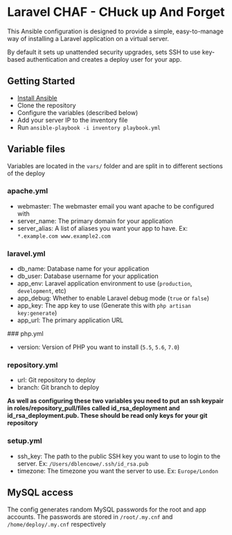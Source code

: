 # Laravel CHAF - CHuck up And Forget
This Ansible configuration is designed to provide a simple, easy-to-manage way of installing a Laravel application on a virtual server.

By default it sets up unattended security upgrades, sets SSH to use key-based authentication and creates a deploy user for your app.

## Getting Started
* [Install Ansible](http://docs.ansible.com/ansible/intro_installation.html)
* Clone the repository
* Configure the variables (described below)
* Add your server IP to the inventory file
* Run `ansible-playbook -i inventory playbook.yml`

## Variable files
Variables are located in the `vars/` folder and are split in to different sections of the deploy

### apache.yml
* webmaster: The webmaster email you want apache to be configured with
* server_name: The primary domain for your application
* server_alias: A list of aliases you want your app to have. Ex: `*.example.com www.example2.com`

### laravel.yml
* db_name: Database name for your application
* db_user: Database username for your application
* app_env: Laravel application environment to use (`production`, `development`, etc)
* app_debug: Whether to enable Laravel debug mode (`true` or `false`)
* app_key: The app key to use (Generate this with `php artisan key:generate`)
* app_url: The primary application URL

### php.yml
* version: Version of PHP you want to install (`5.5`, `5.6`, `7.0`)

### repository.yml
* url: Git repository to deploy
* branch: Git branch to deploy

**As well as configuring these two variables you need to put an ssh keypair in roles/repository_pull/files called id_rsa_deployment and id_rsa_deployment.pub. These should be read only keys for your git repository**

### setup.yml
* ssh_key: The path to the public SSH key you want to use to login to the server. Ex: `/Users/dblencowe/.ssh/id_rsa.pub`
* timezone: The timezone you want the server to use. Ex: `Europe/London`


## MySQL access
The config generates random MySQL passwords for the root and app accounts. The passwords are stored in `/root/.my.cnf` and `/home/deploy/.my.cnf` respectively
